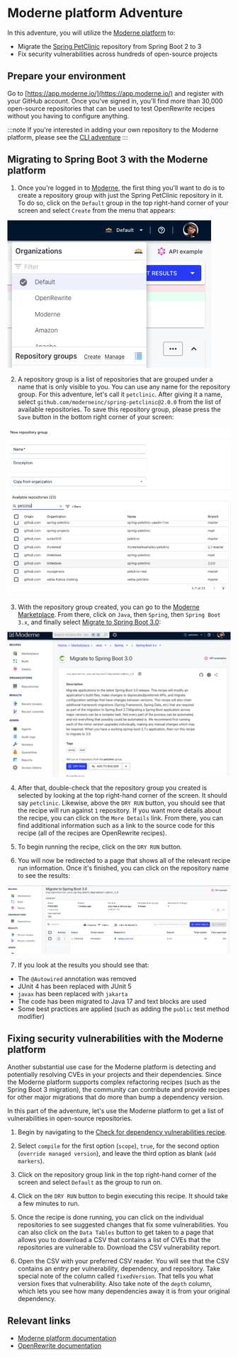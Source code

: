 # Moderne platform Adventure

In this adventure, you will utilize the [Moderne platform](https://app.moderne.io/) to:

* Migrate the [Spring PetClinic](https://github.com/spring-projects/spring-petclinic) repository from Spring Boot 2 to 3
* Fix security vulnerabilities across hundreds of open-source projects

## Prepare your environment

Go to [https://app.moderne.io/](https://app.moderne.io/) and register with your GitHub account. Once you've signed in,
you'll find more than 30,000 open-source repositories that can be used to test OpenRewrite recipes without you having to
configure anything.

:::note
If you're interested in adding your own repository to the Moderne platform, please see
the [CLI adventure](/docs/moderne-cli-adventure)
:::

## Migrating to Spring Boot 3 with the Moderne platform

1. Once you're logged in to [Moderne](https://app.moderne.io/), the first thing you'll want to do is to create a
   repository group with just the Spring PetClinic repository in it. To do so, click on the `Default` group in the top
   right-hand corner of your screen and select `Create` from the menu that appears:

![context menu](assets/menu.png)

2. A repository group is a list of repositories that are grouped under a name that is only visible to you. You can use
   any name for the repository group. For this adventure, let's call it `petclinic`. After giving it a name, select
   `github.com/moderneinc/spring-petclinic@2.0.0` from the list of available repositories. To save this repository
   group, please press the `Save` button in the bottom right corner of your screen:

![repository-groups](assets/repository-groups.png)

3. With the repository group created, you can go to the [Moderne Marketplace](https://app.moderne.io/marketplace). From
   there, click on `Java`, then `Spring`, then `Spring Boot 3.x`, and finally select
   [Migrate to Spring Boot 3.0](https://app.moderne.io/recipes/org.openrewrite.java.spring.boot3.UpgradeSpringBoot_3_0):

![recipe](assets/springboot-recipe.png)

4. After that, double-check that the repository group you created is selected by looking at the top right-hand corner of
   the screen. It should say `petclinic`. Likewise, above the `DRY RUN` button, you should see that the recipe will run
   against `1` repository. If you want more details about the recipe, you can click on the `More Details` link. From
   there, you can find additional information such as a link to the source code for this recipe (all of the recipes are
   OpenRewrite recipes).

5. To begin running the recipe, click on the `DRY RUN` button.

6. You will now be redirected to a page that shows all of the relevant recipe run information. Once it's finished, you
   can click on the repository name to see the results:

![results](assets/execution.png)

7. If you look at the results you should see that:

* The `@Autowired` annotation was removed
* JUnit 4 has been replaced with JUnit 5
* `javax` has been replaced with `jakarta`
* The code has been migrated to Java 17 and text blocks are used
* Some best practices are applied (such as adding the `public` test method modifier)

## Fixing security vulnerabilities with the Moderne platform

Another substantial use case for the Moderne platform is detecting and potentially resolving CVEs in your projects and
their dependencies. Since the Moderne platform supports complex refactoring recipes (such as the Spring Boot 3
migration), the community can contribute and provide recipes for other major migrations that do more than bump a
dependency version.

In this part of the adventure, let's use the Moderne platform to get a list of vulnerabilities in open-source
repositories.

1. Begin by navigating to
   the [Check for dependency vulnerabilities recipe](https://app.moderne.io/recipes/org.openrewrite.java.dependencies.DependencyVulnerabilityCheck
   ).

2. Select `compile` for the first option (`scope`), `true`, for the second option (`override managed version`), and
   leave the third option as blank (`add markers`).

3. Click on the repository group link in the top right-hand corner of the screen and select `Default` as the group to
   run on.

4. Click on the `DRY RUN` button to begin executing this recipe. It should take a few minutes to run.

5. Once the recipe is done running, you can click on the individual repositories to see suggested changes that fix some
   vulnerabilities. You can also click on the `Data Tables` button to get taken to a page that allows you to download a
   CSV that contains a list of CVEs that the repositories are vulnerable to. Download the CSV vulnerability report.

6. Open the CSV with your preferred CSV reader. You will see that the CSV contains an entry per vulnerability,
   dependency, and repository. Take special note of the column called `fixedVersion`. That tells you what version fixes
   that vulnerability. Also take note of the `depth` column, which lets you see how many dependencies away it is from
   your original dependency.

## Relevant links

* [Moderne platform documentation](https://docs.moderne.io/)
* [OpenRewrite documentation](https://docs.openrewrite.org/)



